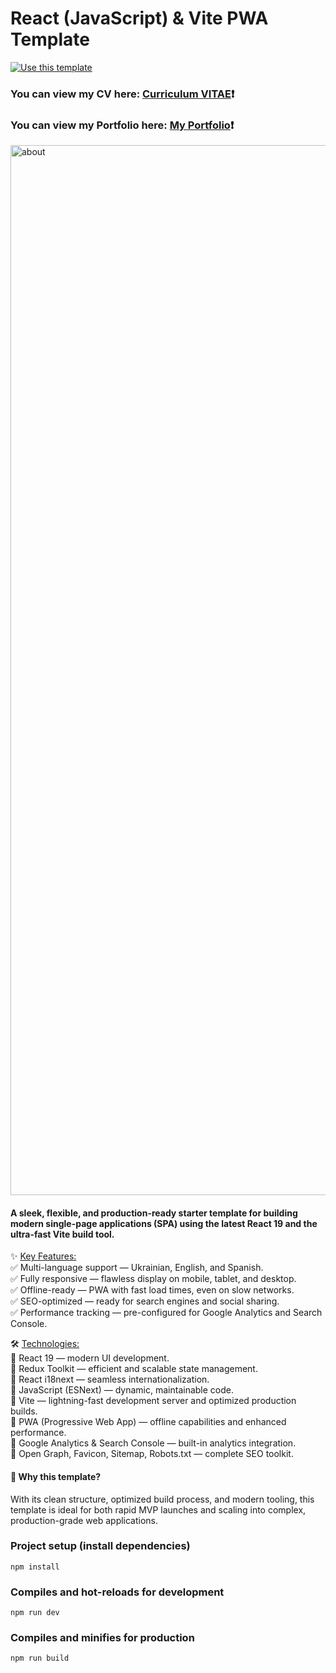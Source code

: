 # React (JavaScript) & Vite PWA Template #
[![Use this template](https://img.shields.io/badge/Use%20this%20template-darkred?style=for-the-badge)](https://github.com/Zorger27/React-JS-Template/generate)
### You can view my CV here: [Curriculum VITAE](https://zorger27.github.io)❗️ ###
### You can view my Portfolio here: [My Portfolio](https://Zorin.Expert)❗️ ###

<img width="1680" alt="about" src="https://github.com/user-attachments/assets/2bf3eb8b-2689-444d-9c39-71f17c736d02" />

#### A sleek, flexible, and production-ready starter template for building modern single-page applications (SPA) using the latest React 19 and the ultra-fast Vite build tool. ####

✨️ <ins>Key Features:</ins><br>
✅ Multi-language support — Ukrainian, English, and Spanish.<br>
✅ Fully responsive — flawless display on mobile, tablet, and desktop.<br>
✅ Offline-ready — PWA with fast load times, even on slow networks.<br>
✅ SEO-optimized — ready for search engines and social sharing.<br>
✅ Performance tracking — pre-configured for Google Analytics and Search Console.

🛠️ <ins>Technologies:</ins><br>
🔹 React 19 — modern UI development.<br>
🔹 Redux Toolkit — efficient and scalable state management.<br>
🔹 React i18next — seamless internationalization.<br>
🔹 JavaScript (ESNext) — dynamic, maintainable code.<br>
🔸 Vite — lightning-fast development server and optimized production builds.<br>
🔸 PWA (Progressive Web App) — offline capabilities and enhanced performance.<br>
🔸 Google Analytics & Search Console — built-in analytics integration.<br>
🔸 Open Graph, Favicon, Sitemap, Robots.txt — complete SEO toolkit.

#### 🚀 Why this template? ####
With its clean structure, optimized build process, and modern tooling, this template is ideal for both rapid MVP launches and scaling into complex, production-grade web applications.

### Project setup (install dependencies)
```
npm install
```

### Compiles and hot-reloads for development
```
npm run dev
```

### Compiles and minifies for production
```
npm run build
```
